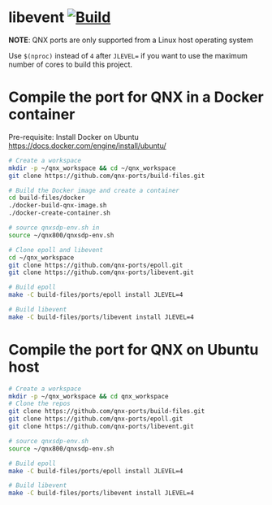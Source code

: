 # libevent [![Build](https://github.com/qnx-ports/build-files/actions/workflows/libevent.yml/badge.svg)](https://github.com/qnx-ports/build-files/actions/workflows/libevent.yml)

**NOTE**: QNX ports are only supported from a Linux host operating system

Use `$(nproc)` instead of `4` after `JLEVEL=` if you want to use the maximum number of cores to build this project.

# Compile the port for QNX in a Docker container

Pre-requisite: Install Docker on Ubuntu https://docs.docker.com/engine/install/ubuntu/
```bash
# Create a workspace
mkdir -p ~/qnx_workspace && cd ~/qnx_workspace
git clone https://github.com/qnx-ports/build-files.git

# Build the Docker image and create a container
cd build-files/docker
./docker-build-qnx-image.sh
./docker-create-container.sh

# source qnxsdp-env.sh in
source ~/qnx800/qnxsdp-env.sh

# Clone epoll and libevent
cd ~/qnx_workspace
git clone https://github.com/qnx-ports/epoll.git
git clone https://github.com/qnx-ports/libevent.git

# Build epoll
make -C build-files/ports/epoll install JLEVEL=4

# Build libevent
make -C build-files/ports/libevent install JLEVEL=4
```

# Compile the port for QNX on Ubuntu host
```bash
# Create a workspace
mkdir -p ~/qnx_workspace && cd qnx_workspace
# Clone the repos
git clone https://github.com/qnx-ports/build-files.git
git clone https://github.com/qnx-ports/epoll.git
git clone https://github.com/qnx-ports/libevent.git

# source qnxsdp-env.sh
source ~/qnx800/qnxsdp-env.sh

# Build epoll
make -C build-files/ports/epoll install JLEVEL=4

# Build libevent
make -C build-files/ports/libevent install JLEVEL=4
```
